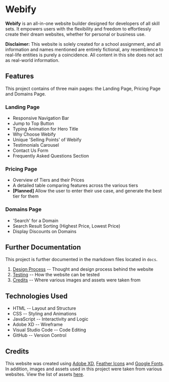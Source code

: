 # Webify
**Webify** is an all-in-one website builder designed for developers of all skill sets. It empowers users with the flexibility and freedom to effortlessly create their dream websites, whether for personal or business use.

**Disclaimer:** This website is solely created for a school assignment, and all information and names mentioned are entirely fictional, any resemblence to real-life entities is purely a coincidence. All content in this site does not act as real-world information.

## Features
This project contains of three main pages: the Landing Page, Pricing Page and Domains Page.

### Landing Page
- Responsive Navigation Bar
- Jump to Top Button
- Typing Animation for Hero Title
- Why Choose Webify
- Unique 'Selling Points' of Webify
- Testimonials Carousel
- Contact Us Form
- Frequently Asked Questions Section

### Pricing Page
- Overview of Tiers and their Prices 
- A detailed table comparing features across the various tiers
- **[Planned]** Allow the user to enter their use case, and generate the best tier for them

### Domains Page
- 'Search' for a Domain
- Search Result Sorting (Highest Price, Lowest Price) 
- Display Discounts on Domains

## Further Documentation
This project is further documented in the markdown files located in ```docs```.
1. [Design Process](./docs/design-process.md) -- Thought and design process behind the website
2. [Testing](./docs/testing.md) -- How the website can be tested
3. [Credits](./docs/credits.md) -- Where various images and assets were taken from

## Technologies Used
- HTML -- Layout and Structure
- CSS -- Styling and Animations
- JavaScript -- Interactivity and Logic
- Adobe XD -- Wireframe
- Visual Studio Code -- Code Editing
- GitHub -- Version Control

## Credits
This website was created using [Adobe XD](https://helpx.adobe.com/support/xd.html), [Feather Icons](https://feathericons.com/) and [Google Fonts](https://fonts.google.com). In addition, images and assets used in this project were taken from various websites. View the list of assets [here](./docs/credits.md).